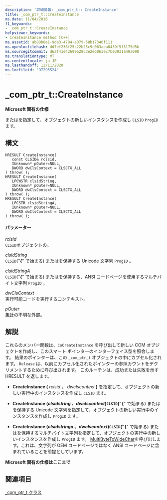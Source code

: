 ```yaml
---
description: '詳細情報: _com_ptr_t:: CreateInstance'
title: _com_ptr_t::CreateInstance
ms.date: 11/04/2016
f1_keywords:
- _com_ptr_t::CreateInstance
helpviewer_keywords:
- CreateInstance method [C++]
ms.assetid: ab89b0e1-9da3-4784-a079-58b17340f111
ms.openlocfilehash: dd7ef236f25c22b25c9c083aea8439f5f5175d5b
ms.sourcegitcommit: d6af41e42699628c3e2e6063ec7b03931a49a098
ms.translationtype: MT
ms.contentlocale: ja-JP
ms.lasthandoff: 12/11/2020
ms.locfileid: "97295524"
---
```

# <a name="_com_ptr_tcreateinstance"></a>_com_ptr_t::CreateInstance

**Microsoft 固有の仕様**

またはを指定して、オブジェクトの新しいインスタンスを作成し `CLSID` `ProgID` ます。

## <a name="syntax"></a>構文

```
HRESULT CreateInstance(
   const CLSID& rclsid,
   IUnknown* pOuter=NULL,
   DWORD dwClsContext = CLSCTX_ALL
) throw( );
HRESULT CreateInstance(
   LPCWSTR clsidString,
   IUnknown* pOuter=NULL,
   DWORD dwClsContext = CLSCTX_ALL
) throw( );
HRESULT CreateInstance(
   LPCSTR clsidStringA,
   IUnknown* pOuter=NULL,
   DWORD dwClsContext = CLSCTX_ALL
) throw( );
```

#### <a name="parameters"></a>パラメーター

*rclsid*<br/>
`CLSID`オブジェクトの。

*clsidString*<br/>
`CLSID`("**{**" で始まる) またはを保持する Unicode 文字列 `ProgID` 。

*clsidStringA*<br/>
`CLSID`("**{**" で始まる) またはを保持する、ANSI コードページを使用するマルチバイト文字列 `ProgID` 。

*dwClsContext*<br/>
実行可能コードを実行するコンテキスト。

*pOuter*<br/>
[集計](../atl/aggregation.md)の不明な外部。

## <a name="remarks"></a>解説

これらのメンバー関数は、`CoCreateInstance` を呼び出して新しい COM オブジェクトを作成し、このスマート ポインターのインターフェイス型を照会します。 結果のポインターは、この `_com_ptr_t` オブジェクトの中にカプセル化されます。 `Release` は、以前にカプセル化されたポインターの参照カウントをデクリメントするために呼び出されます。 このルーチンは、成功または失敗を示す HRESULT を返します。

- **CreateInstance (**  *rclsid* **、**  *dwclscontext*  **)** を指定して、オブジェクトの新しい実行中のインスタンスを作成し `CLSID` ます。

- **CreateInstance (***clsidstring* **、***dwclscontext***)**`CLSID`("**{**" で始まる) またはを保持する Unicode 文字列を指定して、オブジェクトの新しい実行中のインスタンスを作成し `ProgID` ます。      

- **CreateInstance (***clsidstringa* **、***dwclscontext***)**`CLSID`("**{**" で始まる) またはを保持するマルチバイト文字列を指定して、オブジェクトの実行中の新しいインスタンスを作成し `ProgID` ます。       [MultiByteToWideChar](/windows/win32/api/stringapiset/nf-stringapiset-multibytetowidechar)を呼び出します。これは、文字列が OEM コードページではなく ANSI コードページに含まれていることを前提としています。

**Microsoft 固有の仕様はここまで**

## <a name="see-also"></a>関連項目

[_com_ptr_t クラス](../cpp/com-ptr-t-class.md)
